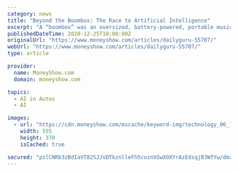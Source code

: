 ```yaml
---
category: news
title: "Beyond the Boombox: The Race to Artificial Intelligence"
excerpt: "A “boombox” was an oversized, battery-powered, portable music machine; it is an artifact of a very particular time in American culture, re"
publishedDateTime: 2020-12-25T10:00:00Z
originalUrl: "https://www.moneyshow.com/articles/dailyguru-55707/"
webUrl: "https://www.moneyshow.com/articles/dailyguru-55707/"
type: article

provider:
  name: MoneyShow.com
  domain: moneyshow.com

topics:
  - AI in Autos
  - AI

images:
  - url: "https://cdn.moneyshow.com/mscache/keyword-img/technology_06_lrg.jpg"
    width: 555
    height: 370
    isCached: true

secured: "pzlCNRb3zBdIaVT82SJJvDTkznlleFh5coznVGwXOXYrAzEdsqjB3WfYw/dmaqYC3eyN8Fx77x179tlPsGuyCp8jaVKn6R/YmbsNJPxjlNkeez9myKqdROHKubR8rBCRgkATFkAyQIzS6wFdEC2xKSVrGhtOPDpQ5G1V+xUeXOMcahcO/cMBtfvYfgY4aKi4n+IRQq0+seYl7wobp/mN7cMPYXQJdz51owzc/JYtH4CQggbYsWDK8ZYQy6cLZmlCcXS5hmt07PD7/7ciavVEup/pSP3JDtsHX+U3fh9+VpG9Kh0THGZme6urpZ+GTecadRYw3GYszJzQK98Ih2c4XPdljBFK6S2JkD03ogCbQP4=;k/oo9Yv9z6JWhVis6MKj9A=="
---
```


